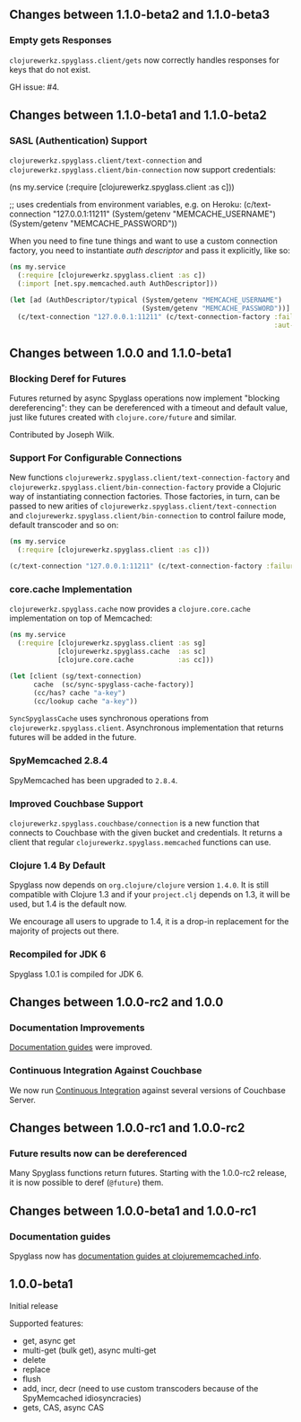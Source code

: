 ## Changes between 1.1.0-beta2 and 1.1.0-beta3

### Empty gets Responses

`clojurewerkz.spyglass.client/gets` now correctly handles responses for
keys that do not exist.

GH issue: #4.


## Changes between 1.1.0-beta1 and 1.1.0-beta2

### SASL (Authentication) Support

`clojurewerkz.spyglass.client/text-connection` and `clojurewerkz.spyglass.client/bin-connection`
now support credentials:

(ns my.service
  (:require [clojurewerkz.spyglass.client :as c]))

;; uses credentials from environment variables, e.g. on Heroku:
(c/text-connection "127.0.0.1:11211" (System/getenv "MEMCACHE_USERNAME")
                                     (System/getenv "MEMCACHE_PASSWORD"))

When you need to fine tune things and want to use a custom connection factory, you need
to instantiate *auth descriptor* and pass it explicitly, like so:

``` clojure
(ns my.service
  (:require [clojurewerkz.spyglass.client :as c])
  (:import [net.spy.memcached.auth AuthDescriptor]))

(let [ad (AuthDescriptor/typical (System/getenv "MEMCACHE_USERNAME")
                                 (System/getenv "MEMCACHE_PASSWORD"))]
  (c/text-connection "127.0.0.1:11211" (c/text-connection-factory :failure-mode :redistribute
                                                                  :aut-descriptor ad)))
```



## Changes between 1.0.0 and 1.1.0-beta1

### Blocking Deref for Futures

Futures returned by async Spyglass operations now implement "blocking dereferencing":
they can be dereferenced with a timeout and default value, just like futures created
with `clojure.core/future` and similar.

Contributed by Joseph Wilk.



### Support For Configurable Connections

New functions `clojurewerkz.spyglass.client/text-connection-factory` and
`clojurewerkz.spyglass.client/bin-connection-factory` provide a Clojuric
way of instantiating connection factories. Those factories, in turn, can be
passed to new arities of `clojurewerkz.spyglass.client/text-connection` and
`clojurewerkz.spyglass.client/bin-connection` to control failure mode,
default transcoder and so on:

``` clojure
(ns my.service
  (:require [clojurewerkz.spyglass.client :as c]))

(c/text-connection "127.0.0.1:11211" (c/text-connection-factory :failure-mode :redistribute))
```


### core.cache Implementation

`clojurewerkz.spyglass.cache` now provides a `clojure.core.cache` implementation on top of
Memcached:

``` clojure
(ns my.service
  (:require [clojurewerkz.spyglass.client :as sg]
            [clojurewerkz.spyglass.cache  :as sc]
            [clojure.core.cache           :as cc]))

(let [client (sg/text-connection)
      cache  (sc/sync-spyglass-cache-factory)]
      (cc/has? cache "a-key")
      (cc/lookup cache "a-key"))
```

`SyncSpyglassCache` uses synchronous operations from `clojurewerkz.spyglass.client`. Asynchronous implementation
that returns futures will be added in the future.


### SpyMemcached 2.8.4

SpyMemcached has been upgraded to `2.8.4`.


### Improved Couchbase Support

`clojurewerkz.spyglass.couchbase/connection` is a new function that connects to Couchbase with the given
bucket and credentials. It returns a client that regular `clojurewerkz.spyglass.memcached` functions can
use.


### Clojure 1.4 By Default

Spyglass now depends on `org.clojure/clojure` version `1.4.0`. It is still compatible with Clojure 1.3 and if your `project.clj` depends
on 1.3, it will be used, but 1.4 is the default now.

We encourage all users to upgrade to 1.4, it is a drop-in replacement for the majority of projects out there.


### Recompiled for JDK 6

Spyglass 1.0.1 is compiled for JDK 6.


## Changes between 1.0.0-rc2 and 1.0.0

### Documentation Improvements

[Documentation guides](http://clojurememcached.info) were improved.

### Continuous Integration Against Couchbase

We now run [Continuous Integration](http://travis-ci.org/clojurewerkz/spyglass) against several versions of Couchbase Server.


## Changes between 1.0.0-rc1 and 1.0.0-rc2

### Future results now can be dereferenced

Many Spyglass functions return futures. Starting with the 1.0.0-rc2 release, it is now possible to
deref (`@future`) them.


## Changes between 1.0.0-beta1 and 1.0.0-rc1

### Documentation guides

Spyglass now has [documentation guides at clojurememcached.info](http://clojurememcached.info).



## 1.0.0-beta1

Initial release

Supported features:

 * get, async get
 * multi-get (bulk get), async multi-get
 * delete
 * replace
 * flush
 * add, incr, decr (need to use custom transcoders because of the SpyMemcached idiosyncracies)
 * gets, CAS, async CAS

